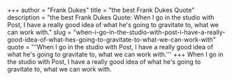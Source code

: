 +++
author = "Frank Dukes"
title = "the best Frank Dukes Quote"
description = "the best Frank Dukes Quote: When I go in the studio with Post, I have a really good idea of what he's going to gravitate to, what we can work with."
slug = "when-i-go-in-the-studio-with-post-i-have-a-really-good-idea-of-what-hes-going-to-gravitate-to-what-we-can-work-with"
quote = '''When I go in the studio with Post, I have a really good idea of what he's going to gravitate to, what we can work with.'''
+++
When I go in the studio with Post, I have a really good idea of what he's going to gravitate to, what we can work with.
